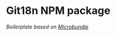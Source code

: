 # Git18n NPM package

_Boilerplate based on [Microbundle](https://github.com/developit/microbundle)_
